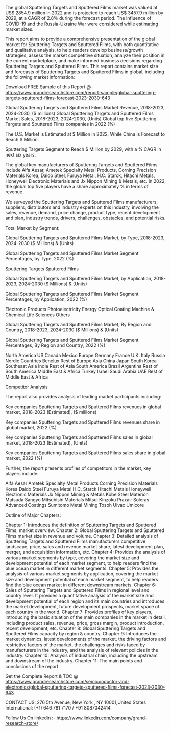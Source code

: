 
The global Sputtering Targets and Sputtered Films market was valued at US$ 2854.9 million in 2022 and is projected to reach US$ 3457.9 million by 2029, at a CAGR of 2.8% during the forecast period. The influence of COVID-19 and the Russia-Ukraine War were considered while estimating market sizes.

This report aims to provide a comprehensive presentation of the global market for Sputtering Targets and Sputtered Films, with both quantitative and qualitative analysis, to help readers develop business/growth strategies, assess the market competitive situation, analyze their position in the current marketplace, and make informed business decisions regarding Sputtering Targets and Sputtered Films. This report contains market size and forecasts of Sputtering Targets and Sputtered Films in global, including the following market information:

Download FREE Sample of this Report @ https://www.grandresearchstore.com/report-sample/global-sputtering-targets-sputtered-films-forecast-2023-2030-643

Global Sputtering Targets and Sputtered Films Market Revenue, 2018-2023, 2024-2030, ($ millions)
Global Sputtering Targets and Sputtered Films Market Sales, 2018-2023, 2024-2030, (Units)
Global top five Sputtering Targets and Sputtered Films companies in 2022 (%)

The U.S. Market is Estimated at $ Million in 2022, While China is Forecast to Reach $ Million.

Sputtering Targets Segment to Reach $ Million by 2029, with a % CAGR in next six years.

The global key manufacturers of Sputtering Targets and Sputtered Films include Alfa Aesar, Ametek Specialty Metal Products, Corning Precision Materials Korea, Daido Steel, Furuya Metal, H.C. Starck, Hitachi Metals, Honeywell Electronic Materials and Jx Nippon Mining & Metals, etc. in 2022, the global top five players have a share approximately % in terms of revenue.

We surveyed the Sputtering Targets and Sputtered Films manufacturers, suppliers, distributors and industry experts on this industry, involving the sales, revenue, demand, price change, product type, recent development and plan, industry trends, drivers, challenges, obstacles, and potential risks.

Total Market by Segment:

Global Sputtering Targets and Sputtered Films Market, by Type, 2018-2023, 2024-2030 ($ Millions) & (Units)

Global Sputtering Targets and Sputtered Films Market Segment Percentages, by Type, 2022 (%)

Sputtering Targets
Sputtered Films

Global Sputtering Targets and Sputtered Films Market, by Application, 2018-2023, 2024-2030 ($ Millions) & (Units)

Global Sputtering Targets and Sputtered Films Market Segment Percentages, by Application, 2022 (%)

Electronic Products
Photoelectricity
Energy
Optical Coating
Machine & Chemical
Life Sciences
Others

Global Sputtering Targets and Sputtered Films Market, By Region and Country, 2018-2023, 2024-2030 ($ Millions) & (Units)

Global Sputtering Targets and Sputtered Films Market Segment Percentages, By Region and Country, 2022 (%)

North America
US
Canada
Mexico
Europe
Germany
France
U.K.
Italy
Russia
Nordic Countries
Benelux
Rest of Europe
Asia
China
Japan
South Korea
Southeast Asia
India
Rest of Asia
South America
Brazil
Argentina
Rest of South America
Middle East & Africa
Turkey
Israel
Saudi Arabia
UAE
Rest of Middle East & Africa

Competitor Analysis

The report also provides analysis of leading market participants including:

Key companies Sputtering Targets and Sputtered Films revenues in global market, 2018-2023 (Estimated), ($ millions)

Key companies Sputtering Targets and Sputtered Films revenues share in global market, 2022 (%)

Key companies Sputtering Targets and Sputtered Films sales in global market, 2018-2023 (Estimated), (Units)

Key companies Sputtering Targets and Sputtered Films sales share in global market, 2022 (%)

Further, the report presents profiles of competitors in the market, key players include:

Alfa Aesar
Ametek Specialty Metal Products
Corning Precision Materials Korea
Daido Steel
Furuya Metal
H.C. Starck
Hitachi Metals
Honeywell Electronic Materials
Jx Nippon Mining & Metals
Kobe Steel
Materion
Matsuda Sangyo
Mitsubishi Materials
Mitsui Kinzoku
Praxair
Soleras Advanced Coatings
Sumitomo Metal Mining
Tosoh
Ulvac
Umicore

Outline of Major Chapters:

Chapter 1: Introduces the definition of Sputtering Targets and Sputtered Films, market overview.
Chapter 2: Global Sputtering Targets and Sputtered Films market size in revenue and volume.
Chapter 3: Detailed analysis of Sputtering Targets and Sputtered Films manufacturers competitive landscape, price, sales and revenue market share, latest development plan, merger, and acquisition information, etc.
Chapter 4: Provides the analysis of various market segments by type, covering the market size and development potential of each market segment, to help readers find the blue ocean market in different market segments.
Chapter 5: Provides the analysis of various market segments by application, covering the market size and development potential of each market segment, to help readers find the blue ocean market in different downstream markets.
Chapter 6: Sales of Sputtering Targets and Sputtered Films in regional level and country level. It provides a quantitative analysis of the market size and development potential of each region and its main countries and introduces the market development, future development prospects, market space of each country in the world.
Chapter 7: Provides profiles of key players, introducing the basic situation of the main companies in the market in detail, including product sales, revenue, price, gross margin, product introduction, recent development, etc.
Chapter 8: Global Sputtering Targets and Sputtered Films capacity by region & country.
Chapter 9: Introduces the market dynamics, latest developments of the market, the driving factors and restrictive factors of the market, the challenges and risks faced by manufacturers in the industry, and the analysis of relevant policies in the industry.
Chapter 10: Analysis of industrial chain, including the upstream and downstream of the industry.
Chapter 11: The main points and conclusions of the report.

Get the Complete Report & TOC @ https://www.grandresearchstore.com/semiconductor-and-electronics/global-sputtering-targets-sputtered-films-forecast-2023-2030-643

CONTACT US:
276 5th Avenue, New York , NY 10001,United States
International: (+1) 646 781 7170 / +91 8087042414

Follow Us On linkedin :- https://www.linkedin.com/company/grand-research-store/
